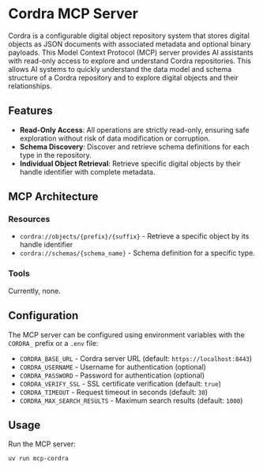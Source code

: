 # Cordra MCP Server

Cordra is a configurable digital object repository system that stores digital objects as JSON documents
with associated metadata and optional binary payloads.
This Model Context Protocol (MCP) server provides AI assistants with read-only
access to explore and understand Cordra repositories.
This allows AI systems to quickly understand the data model and schema structure
of a Cordra repository and to explore digital objects and their relationships.

## Features

- **Read-Only Access**: All operations are strictly read-only,
ensuring safe exploration without risk of data modification or corruption.
- **Schema Discovery**: Discover and retrieve schema definitions for each type in the repository.
- **Individual Object Retrieval**: Retrieve specific digital objects by their handle identifier with complete metadata.

## MCP Architecture

### Resources

- `cordra://objects/{prefix}/{suffix}` - Retrieve a specific object by its handle identifier
- `cordra://schemas/{schema_name}` - Schema definition for a specific type.

### Tools

Currently, none.

## Configuration

The MCP server can be configured using environment variables with the `CORDRA_` prefix or a `.env` file:

- `CORDRA_BASE_URL` - Cordra server URL (default: `https://localhost:8443`)
- `CORDRA_USERNAME` - Username for authentication (optional)
- `CORDRA_PASSWORD` - Password for authentication (optional)
- `CORDRA_VERIFY_SSL` - SSL certificate verification (default: `true`)
- `CORDRA_TIMEOUT` - Request timeout in seconds (default: `30`)
- `CORDRA_MAX_SEARCH_RESULTS` - Maximum search results (default: `1000`)

## Usage

Run the MCP server:

```bash
uv run mcp-cordra
```
